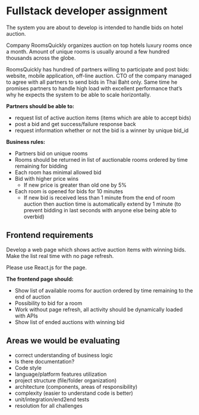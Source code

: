 # Fullstack developer assignment

The system you are about to develop is intended to handle bids on hotel auction.

Company RoomsQuickly organizes auction on top hotels luxury rooms once a month. Amount of unique rooms is usually around a few hundred thousands across the globe.

RoomsQuickly has hundred of partners willing to participate and post bids: website, mobile application, off-line auction. CTO of the company managed to agree with all partners to send bids in Thai Baht only. Same time he promises partners to handle high load with excellent performance that’s why he expects the system to be able to scale horizontally.

**Partners should be able to:**

* request list of active auction items (items which are able to accept bids)
* post a bid and get success/failure response back
* request information whether or not the bid is a winner by unique bid_id

**Business rules:**

* Partners bid on unique rooms
* Rooms should be returned in list of auctionable rooms ordered by time remaining for bidding
* Each room has minimal allowed bid
* Bid with higher price wins
  * If new price is greater than old one by 5%
* Each room is opened for bids for 10 minutes
  * If new bid is received less than 1 minute from the end of room auction then auction time is automatically extend by 1 minute (to prevent bidding in last seconds with anyone else being able to overbid)

## Frontend requirements

Develop a web page which shows active auction items with winning bids. Make the list real time with no page refresh.

Please use React.js for the page.

**The frontend page should:**

* Show list of available rooms for auction ordered by time remaining to the end of auction
* Possibility to bid for a room
* Work without page refresh, all activity should be dynamically loaded with APIs
* Show list of ended auctions with winning bid


## Areas we would be evaluating
* correct understanding of business logic
* Is there documentation?
* Code style
* language/platform features utilization
* project structure (file/folder organization)
* architecture (components, areas of responsibility)
* complexity (easier to understand code is better)
* unit/integration/end2end tests
* resolution for all challenges
